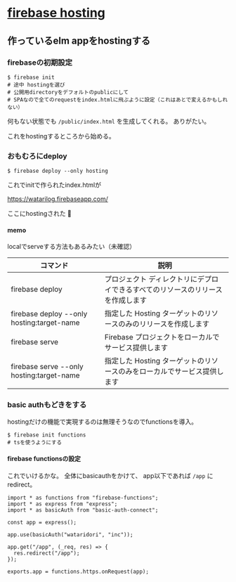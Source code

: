 # [firebase hosting](https://firebase.google.com/docs/hosting/quickstart?hl=ja)

## 作っているelm appをhostingする

### firebaseの初期設定

```
$ firebase init
# 途中 hostingを選び
# 公開用directoryをデフォルトのpublicにして
# SPAなので全てのrequestをindex.htmlに飛ぶように設定（これはあとで変えるかもしれない）
```

何もない状態でも `/public/index.html` を生成してくれる。
ありがたい。

これをhostingするところから始める。

### おもむろにdeploy

```
$ firebase deploy --only hosting
```

これでinitで作られたindex.htmlが

https://watarilog.firebaseapp.com/

ここにhostingされた :tada:

#### memo

localでserveする方法もあるみたい（未確認）

| コマンド | 説明 |
| --- | --- |
| firebase deploy | プロジェクト ディレクトリにデプロイできるすべてのリソースのリリースを作成します |
| firebase deploy --only hosting:target-name | 指定した Hosting ターゲットのリソースのみのリリースを作成します |
| firebase serve | Firebase プロジェクトをローカルでサービス提供します |
| firebase serve --only hosting:target-name | 指定した Hosting ターゲットのリソースのみをローカルでサービス提供します |

### basic authもどきをする

hostingだけの機能で実現するのは無理そうなのでfunctionsを導入。

```
$ firebase init functions
# tsを使うようにする
```

#### firebase functionsの設定

これでいけるかな。
全体にbasicauthをかけて、
app以下であれば `/app` にredirect。

```
import * as functions from "firebase-functions";
import * as express from "express";
import * as basicAuth from "basic-auth-connect";

const app = express();

app.use(basicAuth("wataridori", "inc"));

app.get("/app", (_req, res) => {
  res.redirect("/app");
});

exports.app = functions.https.onRequest(app);
```
